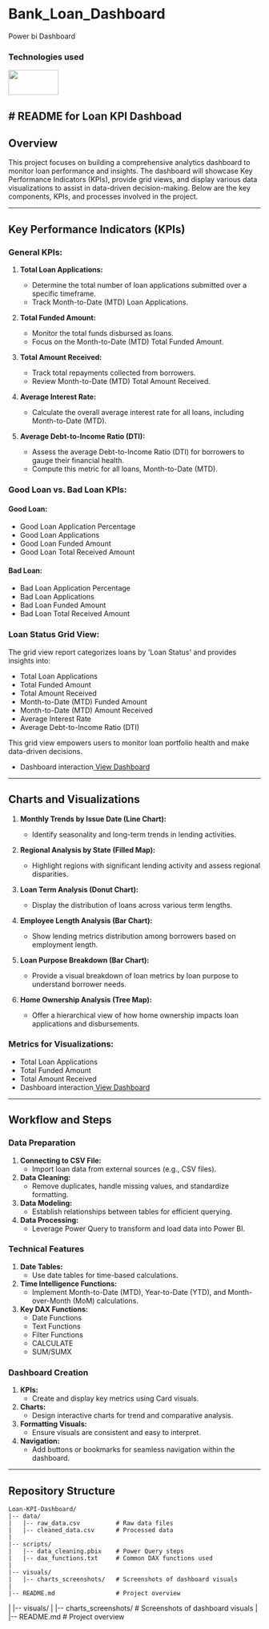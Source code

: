 # Bank_Loan_Dashboard
Power bi Dashboard

### Technologies used
<img src="https://github.com/user-attachments/assets/04726459-d460-4321-af5d-cb1c47867a66" width="100" height="50" />

## # README for Loan KPI Dashboad

## Overview
This project focuses on building a comprehensive analytics dashboard to monitor loan performance and insights. The dashboard will showcase Key Performance Indicators (KPIs), provide grid views, and display various data visualizations to assist in data-driven decision-making. Below are the key components, KPIs, and processes involved in the project.

---

## Key Performance Indicators (KPIs)
### General KPIs:
1. **Total Loan Applications:**
   - Determine the total number of loan applications submitted over a specific timeframe.
   - Track Month-to-Date (MTD) Loan Applications.

2. **Total Funded Amount:**
   - Monitor the total funds disbursed as loans.
   - Focus on the Month-to-Date (MTD) Total Funded Amount.

3. **Total Amount Received:**
   - Track total repayments collected from borrowers.
   - Review Month-to-Date (MTD) Total Amount Received.

4. **Average Interest Rate:**
   - Calculate the overall average interest rate for all loans, including Month-to-Date (MTD).

5. **Average Debt-to-Income Ratio (DTI):**
   - Assess the average Debt-to-Income Ratio (DTI) for borrowers to gauge their financial health.
   - Compute this metric for all loans, Month-to-Date (MTD).

### Good Loan vs. Bad Loan KPIs:
#### **Good Loan:**
- Good Loan Application Percentage
- Good Loan Applications
- Good Loan Funded Amount
- Good Loan Total Received Amount

#### **Bad Loan:**
- Bad Loan Application Percentage
- Bad Loan Applications
- Bad Loan Funded Amount
- Bad Loan Total Received Amount

### Loan Status Grid View:
The grid view report categorizes loans by 'Loan Status' and provides insights into:
- Total Loan Applications
- Total Funded Amount
- Total Amount Received
- Month-to-Date (MTD) Funded Amount
- Month-to-Date (MTD) Amount Received
- Average Interest Rate
- Average Debt-to-Income Ratio (DTI)

This grid view empowers users to monitor loan portfolio health and make data-driven decisions.

- Dashboard interaction<a href="https://github.com/ShivaPulicheru1999/Bank_Loan_Dashboard/blob/main/Bank%20Loan%20Sumary.pdf"> View Dashboard</a>

---

## Charts and Visualizations
1. **Monthly Trends by Issue Date (Line Chart):**
   - Identify seasonality and long-term trends in lending activities.

2. **Regional Analysis by State (Filled Map):**
   - Highlight regions with significant lending activity and assess regional disparities.

3. **Loan Term Analysis (Donut Chart):**
   - Display the distribution of loans across various term lengths.

4. **Employee Length Analysis (Bar Chart):**
   - Show lending metrics distribution among borrowers based on employment length.

5. **Loan Purpose Breakdown (Bar Chart):**
   - Provide a visual breakdown of loan metrics by loan purpose to understand borrower needs.

6. **Home Ownership Analysis (Tree Map):**
   - Offer a hierarchical view of how home ownership impacts loan applications and disbursements.

### Metrics for Visualizations:
- Total Loan Applications
- Total Funded Amount
- Total Amount Received
- Dashboard interaction<a href="https://github.com/ShivaPulicheru1999/Bank_Loan_Dashboard/blob/main/Bank%20Loan%20Overview.pdf"> View Dashboard</a>
---

## Workflow and Steps
### Data Preparation
1. **Connecting to CSV File:**
   - Import loan data from external sources (e.g., CSV files).
2. **Data Cleaning:**
   - Remove duplicates, handle missing values, and standardize formatting.
3. **Data Modeling:**
   - Establish relationships between tables for efficient querying.
4. **Data Processing:**
   - Leverage Power Query to transform and load data into Power BI.

### Technical Features
1. **Date Tables:**
   - Use date tables for time-based calculations.
2. **Time Intelligence Functions:**
   - Implement Month-to-Date (MTD), Year-to-Date (YTD), and Month-over-Month (MoM) calculations.
3. **Key DAX Functions:**
   - Date Functions
   - Text Functions
   - Filter Functions
   - CALCULATE
   - SUM/SUMX

### Dashboard Creation
1. **KPIs:**
   - Create and display key metrics using Card visuals.
2. **Charts:**
   - Design interactive charts for trend and comparative analysis.
3. **Formatting Visuals:**
   - Ensure visuals are consistent and easy to interpret.
4. **Navigation:**
   - Add buttons or bookmarks for seamless navigation within the dashboard.

---

## Repository Structure
```
Loan-KPI-Dashboard/
|-- data/
|   |-- raw_data.csv          # Raw data files
|   |-- cleaned_data.csv      # Processed data
|
|-- scripts/
|   |-- data_cleaning.pbix    # Power Query steps
|   |-- dax_functions.txt     # Common DAX functions used
|
|-- visuals/
|   |-- charts_screenshots/   # Screenshots of dashboard visuals
|
|-- README.md                 # Project overview
```

|
|-- visuals/
|   |-- charts_screenshots/   # Screenshots of dashboard visuals
|
|-- README.md                 # Project overview

